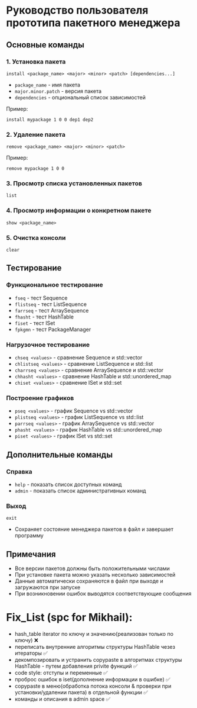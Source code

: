 # Руководство пользователя прототипа пакетного менеджера

## Основные команды

### 1. Установка пакета
```
install <package_name> <major> <minor> <patch> [dependencies...]
```
- `package_name` - имя пакета
- `major.minor.patch` - версия пакета
- `dependencies` - опциональный список зависимостей

Пример:
```
install mypackage 1 0 0 dep1 dep2
```

### 2. Удаление пакета
```
remove <package_name> <major> <minor> <patch>
```
Пример:
```
remove mypackage 1 0 0
```

### 3. Просмотр списка установленных пакетов
```
list
```

### 4. Просмотр информации о конкретном пакете
```
show <package_name>
```

### 5. Очистка консоли
```
clear
```

## Тестирование

### Функциональное тестирование
- `fseq` - тест Sequence
- `flistseq` - тест ListSequence
- `farrseq` - тест ArraySequence
- `fhasht` - тест HashTable
- `fiset` - тест ISet
- `fpkgmn` - тест PackageManager

### Нагрузочное тестирование
- `chseq <values>` - сравнение Sequence и std::vector
- `chlistseq <values>` - сравнение ListSequence и std::list
- `charrseq <values>` - сравнение ArraySequence и std::vector
- `chhasht <values>` - сравнение HashTable и std::unordered_map
- `chiset <values>` - сравнение ISet и std::set

### Построение графиков
- `pseq <values>` - график Sequence vs std::vector
- `plistseq <values>` - график ListSequence vs std::list
- `parrseq <values>` - график ArraySequence vs std::vector
- `phasht <values>` - график HashTable vs std::unordered_map
- `piset <values>` - график ISet vs std::set

## Дополнительные команды

### Справка
- `help` - показать список доступных команд
- `admin` - показать список административных команд

### Выход
```
exit
```
- Сохраняет состояние менеджера пакетов в файл и завершает программу

## Примечания
- Все версии пакетов должны быть положительными числами
- При установке пакета можно указать несколько зависимостей
- Данные автоматически сохраняются в файл при выходе и загружаются при запуске
- При возникновении ошибок выводятся соответствующие сообщения

# Fix_List (spc for Mikhail):
- hash_table iterator по ключу и значению(реализован только по ключу) ❌
- переписать внутренние алгоритмы структуры HashTable чезез итераторы ✅
- декомпозировать и устранить copypaste в алгоритмах структуры HashTable - путем добавления privite функций ✅
- code style: отступы и переменные ✅
- проброс ошибок в iset(дополнение информации в ошибке) ✅
- copypaste в меню(обработка потока консоли & проверки при установки/удалении пакета) в отдельной функции ✅
- команды и описания в admin space ✅


